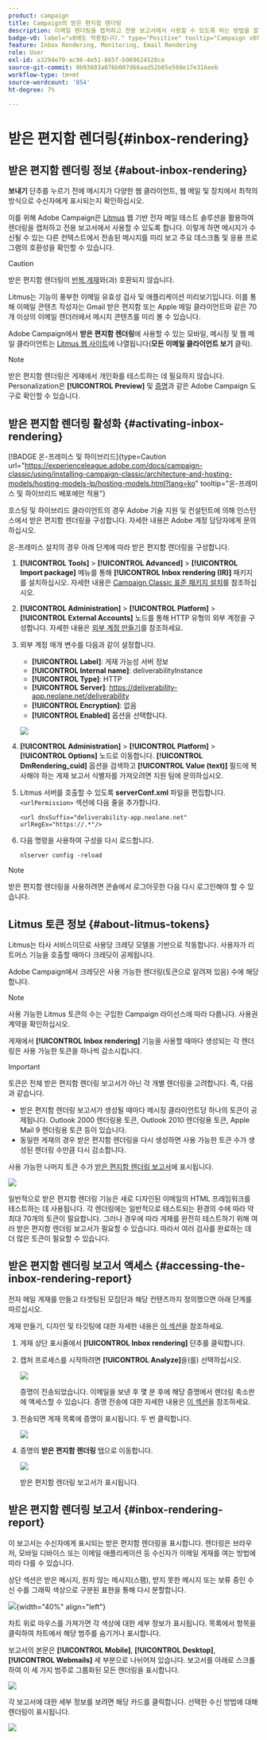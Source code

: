 ```yaml
---
product: campaign
title: Campaign의 받은 편지함 렌더링
description: 이메일 렌더링을 캡처하고 전용 보고서에서 사용할 수 있도록 하는 방법을 알아봅니다
badge-v8: label="v8에도 적용됩니다." type="Positive" tooltip="Campaign v8에도 적용됩니다."
feature: Inbox Rendering, Monitoring, Email Rendering
role: User
exl-id: a3294e70-ac96-4e51-865f-b969624528ce
source-git-commit: 9b93603a076b007d66aad52b05e560e17e316eeb
workflow-type: tm+mt
source-wordcount: '854'
ht-degree: 7%

---
```


# 받은 편지함 렌더링{#inbox-rendering}

## 받은 편지함 렌더링 정보 {#about-inbox-rendering}

**보내기** 단추를 누르기 전에 메시지가 다양한 웹 클라이언트, 웹 메일 및 장치에서 최적의 방식으로 수신자에게 표시되는지 확인하십시오.

이를 위해 Adobe Campaign은 [Litmus](https://litmus.com/email-testing) 웹 기반 전자 메일 테스트 솔루션을 활용하여 렌더링을 캡처하고 전용 보고서에서 사용할 수 있도록 합니다. 이렇게 하면 메시지가 수신될 수 있는 다른 컨텍스트에서 전송된 메시지를 미리 보고 주요 데스크톱 및 응용 프로그램의 호환성을 확인할 수 있습니다.

>[!CAUTION]
>받은 편지함 렌더링이 [반복 게재](communication-channels.md#recurring-delivery)와(과) 호환되지 않습니다.
>

Litmus는 기능이 풍부한 이메일 유효성 검사 및 애플리케이션 미리보기입니다. 이를 통해 이메일 콘텐츠 작성자는 Gmail 받은 편지함 또는 Apple 메일 클라이언트와 같은 70개 이상의 이메일 렌더러에서 메시지 콘텐츠를 미리 볼 수 있습니다.

Adobe Campaign에서 **받은 편지함 렌더링**&#x200B;에 사용할 수 있는 모바일, 메시징 및 웹 메일 클라이언트는 [Litmus 웹 사이트](https://litmus.com/email-testing)에 나열됩니다(**모든 이메일 클라이언트 보기** 클릭).

>[!NOTE]
>
>받은 편지함 렌더링은 게재에서 개인화를 테스트하는 데 필요하지 않습니다. Personalization은 **[!UICONTROL Preview]** 및 [증명](steps-validating-the-delivery.md#sending-a-proof)과 같은 Adobe Campaign 도구로 확인할 수 있습니다.

## 받은 편지함 렌더링 활성화 {#activating-inbox-rendering}

[!BADGE 온-프레미스 및 하이브리드]{type=Caution url="https://experienceleague.adobe.com/docs/campaign-classic/using/installing-campaign-classic/architecture-and-hosting-models/hosting-models-lp/hosting-models.html?lang=ko" tooltip="온-프레미스 및 하이브리드 배포에만 적용"}

호스팅 및 하이브리드 클라이언트의 경우 Adobe 기술 지원 및 컨설턴트에 의해 인스턴스에서 받은 편지함 렌더링을 구성합니다. 자세한 내용은 Adobe 계정 담당자에게 문의하십시오.

온-프레미스 설치의 경우 아래 단계에 따라 받은 편지함 렌더링을 구성합니다.

1. **[!UICONTROL Tools]** > **[!UICONTROL Advanced]** > **[!UICONTROL Import package]** 메뉴를 통해 **[!UICONTROL Inbox rendering (IR)]** 패키지를 설치하십시오. 자세한 내용은 [Campaign Classic 표준 패키지 설치](../../installation/using/installing-campaign-standard-packages.md)를 참조하십시오.
1. **[!UICONTROL Administration]** > **[!UICONTROL Platform]** > **[!UICONTROL External Accounts]** 노드를 통해 HTTP 유형의 외부 계정을 구성합니다. 자세한 내용은 [외부 계정 만들기](../../installation/using/external-accounts.md#creating-an-external-account)를 참조하세요.
1. 외부 계정 매개 변수를 다음과 같이 설정합니다.
   * **[!UICONTROL Label]**: 게재 가능성 서버 정보
   * **[!UICONTROL Internal name]**: deliverabilityInstance
   * **[!UICONTROL Type]**: HTTP
   * **[!UICONTROL Server]**: https://deliverability-app.neolane.net/deliverability
   * **[!UICONTROL Encryption]**: 없음
   * **[!UICONTROL Enabled]** 옵션을 선택합니다.

   ![](assets/s_tn_inbox_rendering_external-account.png)

1. **[!UICONTROL Administration]** > **[!UICONTROL Platform]** > **[!UICONTROL Options]** 노드로 이동합니다. **[!UICONTROL DmRendering_cuid]** 옵션을 검색하고 **[!UICONTROL Value (text)]** 필드에 복사해야 하는 게재 보고서 식별자를 가져오려면 지원 팀에 문의하십시오.
1. Litmus 서버를 호출할 수 있도록 **serverConf.xml** 파일을 편집합니다. `<urlPermission>` 섹션에 다음 줄을 추가합니다.

   ```
   <url dnsSuffix="deliverability-app.neolane.net" urlRegEx="https://.*"/>
   ```

1. 다음 명령을 사용하여 구성을 다시 로드합니다.

   ```
   nlserver config -reload
   ```

>[!NOTE]
>
>받은 편지함 렌더링을 사용하려면 콘솔에서 로그아웃한 다음 다시 로그인해야 할 수 있습니다.

## Litmus 토큰 정보 {#about-litmus-tokens}

Litmus는 타사 서비스이므로 사용당 크레딧 모델을 기반으로 작동합니다. 사용자가 리트머스 기능을 호출할 때마다 크레딧이 공제됩니다.

Adobe Campaign에서 크레딧은 사용 가능한 렌더링(토큰으로 알려져 있음) 수에 해당합니다.

>[!NOTE]
>
>사용 가능한 Litmus 토큰의 수는 구입한 Campaign 라이선스에 따라 다릅니다. 사용권 계약을 확인하십시오.

게재에서 **[!UICONTROL Inbox rendering]** 기능을 사용할 때마다 생성되는 각 렌더링은 사용 가능한 토큰을 하나씩 감소시킵니다.

>[!IMPORTANT]
>
>토큰은 전체 받은 편지함 렌더링 보고서가 아닌 각 개별 렌더링을 고려합니다. 즉, 다음과 같습니다.
>
>* 받은 편지함 렌더링 보고서가 생성될 때마다 메시징 클라이언트당 하나의 토큰이 공제됩니다. Outlook 2000 렌더링용 토큰, Outlook 2010 렌더링용 토큰, Apple Mail 9 렌더링용 토큰 등이 있습니다.
>* 동일한 게재의 경우 받은 편지함 렌더링을 다시 생성하면 사용 가능한 토큰 수가 생성된 렌더링 수만큼 다시 감소합니다.
>

사용 가능한 나머지 토큰 수가 [받은 편지함 렌더링 보고서](#inbox-rendering-report)에 표시됩니다.

![](assets/s_tn_inbox_rendering_tokens.png)

일반적으로 받은 편지함 렌더링 기능은 새로 디자인된 이메일의 HTML 프레임워크를 테스트하는 데 사용됩니다. 각 렌더링에는 일반적으로 테스트되는 환경의 수에 따라 약 최대 70개의 토큰이 필요합니다. 그러나 경우에 따라 게재를 완전히 테스트하기 위해 여러 받은 편지함 렌더링 보고서가 필요할 수 있습니다. 따라서 여러 검사를 완료하는 데 더 많은 토큰이 필요할 수 있습니다.

## 받은 편지함 렌더링 보고서 액세스 {#accessing-the-inbox-rendering-report}

전자 메일 게재를 만들고 타겟팅된 모집단과 해당 컨텐츠까지 정의했으면 아래 단계를 따르십시오.

게재 만들기, 디자인 및 타깃팅에 대한 자세한 내용은 [이 섹션](about-email-channel.md)을 참조하세요.

1. 게재 상단 표시줄에서 **[!UICONTROL Inbox rendering]** 단추를 클릭합니다.
1. 캡처 프로세스를 시작하려면 **[!UICONTROL Analyze]**&#x200B;을(를) 선택하십시오.

   ![](assets/s_tn_inbox_rendering_button.png)

   증명이 전송되었습니다. 이메일을 보낸 후 몇 분 후에 해당 증명에서 렌더링 축소판에 액세스할 수 있습니다. 증명 전송에 대한 자세한 내용은 [이 섹션](steps-validating-the-delivery.md#sending-a-proof)을 참조하세요.

1. 전송되면 게재 목록에 증명이 표시됩니다. 두 번 클릭합니다.

   ![](assets/s_tn_inbox_rendering_delivery_list.png)

1. 증명의 **받은 편지함 렌더링** 탭으로 이동합니다.

   ![](assets/s_tn_inbox_rendering_tab.png)

   받은 편지함 렌더링 보고서가 표시됩니다.

## 받은 편지함 렌더링 보고서 {#inbox-rendering-report}

이 보고서는 수신자에게 표시되는 받은 편지함 렌더링을 표시합니다. 렌더링은 브라우저, 모바일 디바이스 또는 이메일 애플리케이션 등 수신자가 이메일 게재를 여는 방법에 따라 다를 수 있습니다.

상단 섹션은 받은 메시지, 원치 않는 메시지(스팸), 받지 못한 메시지 또는 보류 중인 수신 수를 그래픽 색상으로 구분된 표현을 통해 다시 분할합니다.

![](assets/s_tn_inbox_rendering_summary.png){width="40%" align="left"}

차트 위로 마우스를 가져가면 각 색상에 대한 세부 정보가 표시됩니다. 목록에서 항목을 클릭하여 차트에서 해당 범주를 숨기거나 표시합니다.

보고서의 본문은 **[!UICONTROL Mobile]**, **[!UICONTROL Desktop]**, **[!UICONTROL Webmails]** 세 부분으로 나뉘어져 있습니다. 보고서를 아래로 스크롤하여 이 세 가지 범주로 그룹화된 모든 렌더링을 표시합니다.

![](assets/s_tn_inbox_rendering_report.png)

각 보고서에 대한 세부 정보를 보려면 해당 카드를 클릭합니다. 선택한 수신 방법에 대해 렌더링이 표시됩니다.

![](assets/s_tn_inbox_rendering_example.png)
